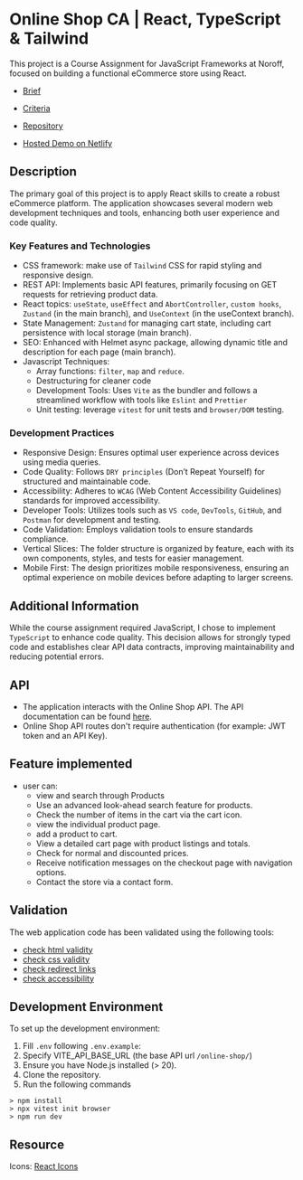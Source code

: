 # Online Shop CA | React, TypeScript & Tailwind

<!-- A simple overview of use/purpose. -->

This project is a Course Assignment for JavaScript Frameworks at Noroff, focused on building a functional eCommerce store using React.

- [Brief](docs/brief.pdf)
- [Criteria](docs/criteria.pdf)

- [Repository](https://github.com/FP22FD/online-shop-CA)
- [Hosted Demo on Netlify](https://onlineshop-ca.netlify.app/)

## Description

<!-- An in-depth paragraph about your project and overview of use. -->

The primary goal of this project is to apply React skills to create a robust eCommerce platform.
The application showcases several modern web development techniques and tools, enhancing both user experience and code quality.

### Key Features and Technologies

- CSS framework: make use of `Tailwind` CSS for rapid styling and responsive design.
- REST API: Implements basic API features, primarily focusing on GET requests for retrieving product data.
- React topics: `useState`, `useEffect` and `AbortController`, `custom hooks`, `Zustand` (in the main branch), and `UseContext` (in the useContext branch).
- State Management: `Zustand` for managing cart state, including cart persistence with local storage (main branch).
- SEO: Enhanced with Helmet async package, allowing dynamic title and description for each page (main branch).
- Javascript Techniques:
  - Array functions: `filter`, `map` and `reduce`.
  - Destructuring for cleaner code
  - Development Tools: Uses `Vite` as the bundler and follows a streamlined workflow with tools like `Eslint` and `Prettier`
  - Unit testing: leverage `vitest` for unit tests and `browser/DOM` testing.

### Development Practices

- Responsive Design: Ensures optimal user experience across devices using media queries.
- Code Quality: Follows `DRY principles` (Don’t Repeat Yourself) for structured and maintainable code.
- Accessibility: Adheres to `WCAG` (Web Content Accessibility Guidelines) standards for improved accessibility.
- Developer Tools: Utilizes tools such as `VS code`, `DevTools`, `GitHub`, and `Postman` for development and testing.
- Code Validation: Employs validation tools to ensure standards compliance.
- Vertical Slices: The folder structure is organized by feature, each with its own components, styles, and tests for easier management.
- Mobile First: The design prioritizes mobile responsiveness, ensuring an optimal experience on mobile devices before adapting to larger screens.

## Additional Information

While the course assignment required JavaScript, I chose to implement `TypeScript` to enhance code quality. This decision allows for strongly typed code and establishes clear API data contracts, improving maintainability and reducing potential errors.

## API

- The application interacts with the Online Shop API. The API documentation can be found [here](https://docs.noroff.dev/docs/v2).
- Online Shop API routes don't require authentication (for example: JWT token and an API Key).

## Feature implemented

- user can:
  - view and search through Products
  - Use an advanced look-ahead search feature for products.
  - Check the number of items in the cart via the cart icon.
  - view the individual product page.
  - add a product to cart.
  - View a detailed cart page with product listings and totals.
  - Check for normal and discounted prices.
  - Receive notification messages on the checkout page with navigation options.
  - Contact the store via a contact form.

<!-- - Describe any prerequisites, libraries, OS version, etc., needed before installing the program.
- ex. Windows 10 -->

## Validation

The web application code has been validated using the following tools:

- [check html validity](https://validator.w3.org/)
- [check css validity](https://jigsaw.w3.org/css-validator/)
- [check redirect links](https://validator.w3.org/checklink)
- [check accessibility](https://www.accessibilitychecker.org/)

## Development Environment

To set up the development environment:

1. Fill `.env` following `.env.example`:
2. Specify VITE_API_BASE_URL (the base API url `/online-shop/`)
3. Ensure you have Node.js installed (> 20).
4. Clone the repository.
5. Run the following commands

```console
> npm install
> npx vitest init browser
> npm run dev
```

## Resource

Icons: [React Icons](https://react-icons.github.io/react-icons/icons/io5/)
